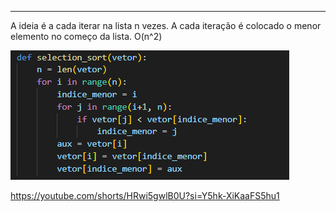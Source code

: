 

---

A ideia é a cada iterar na lista n vezes. A cada iteração é colocado o menor elemento no começo da lista. O(n^2)

![Pasted image 20250624164925](../../attachments/Pasted%20image%2020250624164925.png)

https://youtube.com/shorts/HRwi5gwlB0U?si=Y5hk-XiKaaFS5hu1